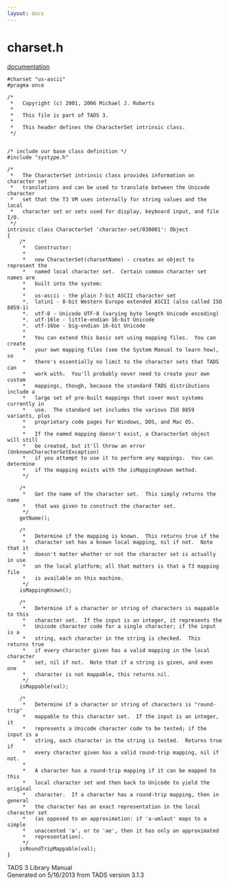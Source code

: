 ```yaml
---
layout: docs
---
```

# charset.h

[documentation](../file/charset.h.html)

    #charset "us-ascii"
    #pragma once

    /*
     *   Copyright (c) 2001, 2006 Michael J. Roberts
     *   
     *   This file is part of TADS 3.
     *   
     *   This header defines the CharacterSet intrinsic class.  
     */


    /* include our base class definition */
    #include "systype.h"

    /*
     *   The CharacterSet intrinsic class provides information on character set
     *   translations and can be used to translate between the Unicode character
     *   set that the T3 VM uses internally for string values and the local
     *   character set or sets used for display, keyboard input, and file I/O.  
     */
    intrinsic class CharacterSet 'character-set/030001': Object
    {
        /*
         *   Constructor:
         *   
         *   new CharacterSet(charsetName) - creates an object to represent the
         *   named local character set.  Certain common character set names are
         *   built into the system:
         *   
         *   us-ascii - the plain 7-bit ASCII character set
         *.  latin1 - 8-bit Western Europe extended ASCII (also called ISO 8859-1)
         *.  utf-8 - Unicode UTF-8 (varying byte length Unicode encoding)
         *.  utf-16le - little-endian 16-bit Unicode
         *.  utf-16be - big-endian 16-bit Unicode
         *   
         *   You can extend this basic set using mapping files.  You can create
         *   your own mapping files (see the System Manual to learn how), so
         *   there's essentially no limit to the character sets that TADS can
         *   work with.  You'll probably never need to create your own custom
         *   mappings, though, because the standard TADS distributions include a
         *   large set of pre-built mappings that cover most systems currently in
         *   use.  The standard set includes the various ISO 8859 variants, plus
         *   proprietary code pages for Windows, DOS, and Mac OS.
         *   
         *   If the named mapping doesn't exist, a CharacterSet object will still
         *   be created, but it'll throw an error (UnknownCharacterSetException)
         *   if you attempt to use it to perform any mappings.  You can determine
         *   if the mapping exists with the isMappingKnown method.  
         */

        /*
         *   Get the name of the character set.  This simply returns the name
         *   that was given to construct the character set. 
         */
        getName();

        /*
         *   Determine if the mapping is known.  This returns true if the
         *   character set has a known local mapping, nil if not.  Note that it
         *   doesn't matter whether or not the character set is actually in use
         *   on the local platform; all that matters is that a T3 mapping file
         *   is available on this machine. 
         */
        isMappingKnown();

        /*
         *   Determine if a character or string of characters is mappable to this
         *   character set.  If the input is an integer, it represents the
         *   Unicode character code for a single character; if the input is a
         *   string, each character in the string is checked.  This returns true
         *   if every character given has a valid mapping in the local character
         *   set, nil if not.  Note that if a string is given, and even one
         *   character is not mappable, this returns nil.  
         */
        isMappable(val);

        /*
         *   Determine if a character or string of characters is "round-trip"
         *   mappable to this character set.  If the input is an integer, it
         *   represents a Unicode character code to be tested; if the input is a
         *   string, each character in the string is tested.  Returns true if
         *   every character given has a valid round-trip mapping, nil if not.
         *   
         *   A character has a round-trip mapping if it can be mapped to this
         *   local character set and then back to Unicode to yield the original
         *   character.  If a character has a round-trip mapping, then in general
         *   the character has an exact representation in the local character set
         *   (as opposed to an approximation: if 'a-umlaut' maps to a simple
         *   unaccented 'a', or to 'ae', then it has only an approximated
         *   representation).  
         */
        isRoundTripMappable(val);
    }

<div class="ftr">

TADS 3 Library Manual  
Generated on 5/16/2013 from TADS version 3.1.3

</div>
